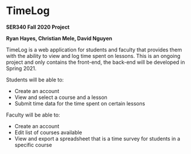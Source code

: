 # TimeLog
<b>SER340 Fall 2020 Project</b>

<b>Ryan Hayes, Christian Mele, David Nguyen</b>

TimeLog is a web application for students and faculty that provides them with the ability to view and log time spent on lessons.
This is an ongoing project and only contains the front-end, the back-end will be developed in Spring 2021.

Students will be able to:
- Create an account
- View and select a course and a lesson
- Submit time data for the time spent on certain lessons

Faculty will be able to:
- Create an account
- Edit list of courses available
- View and export a spreadsheet that is a time survey for students in a specific course
